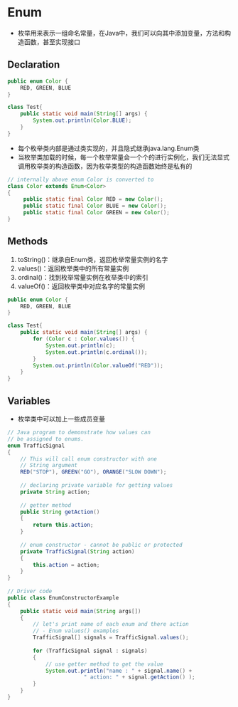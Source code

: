 # Enum

- 枚举用来表示一组命名常量，在Java中，我们可以向其中添加变量，方法和构造函数，甚至实现接口

## Declaration 

```java
public enum Color {
    RED, GREEN, BLUE
}

class Test{
    public static void main(String[] args) {
        System.out.println(Color.BLUE);
    }
}
```

- 每个枚举类内部是通过类实现的，并且隐式继承java.lang.Enum类
- 当枚举类加载的时候，每一个枚举常量会一个个的进行实例化，我们无法显式调用枚举类的构造函数，因为枚举类型的构造函数始终是私有的

```java
// internally above enum Color is converted to
class Color extends Enum<Color>
{
     public static final Color RED = new Color();
     public static final Color BLUE = new Color();
     public static final Color GREEN = new Color();
}
```

## Methods

1. toString()：继承自Enum类，返回枚举常量实例的名字
2. values()：返回枚举类中的所有常量实例
3. ordinal()：找到枚举常量实例在枚举类中的索引
4. valueOf()：返回枚举类中对应名字的常量实例

```java
public enum Color {
    RED, GREEN, BLUE
}

class Test{
    public static void main(String[] args) {
        for (Color c : Color.values()) {
            System.out.println(c);
            System.out.println(c.ordinal());
        }
        System.out.println(Color.valueOf("RED"));
    }
}
```

## Variables

- 枚举类中可以加上一些成员变量

```java
// Java program to demonstrate how values can 
// be assigned to enums. 
enum TrafficSignal 
{ 
    // This will call enum constructor with one 
    // String argument 
    RED("STOP"), GREEN("GO"), ORANGE("SLOW DOWN"); 
  
    // declaring private variable for getting values 
    private String action; 
  
    // getter method 
    public String getAction() 
    { 
        return this.action; 
    } 
  
    // enum constructor - cannot be public or protected 
    private TrafficSignal(String action) 
    { 
        this.action = action; 
    } 
} 
  
// Driver code 
public class EnumConstructorExample 
{ 
    public static void main(String args[]) 
    { 
        // let's print name of each enum and there action 
        // - Enum values() examples 
        TrafficSignal[] signals = TrafficSignal.values(); 
  
        for (TrafficSignal signal : signals) 
        { 
            // use getter method to get the value 
            System.out.println("name : " + signal.name() + 
                        " action: " + signal.getAction() ); 
        } 
    } 
} 
```